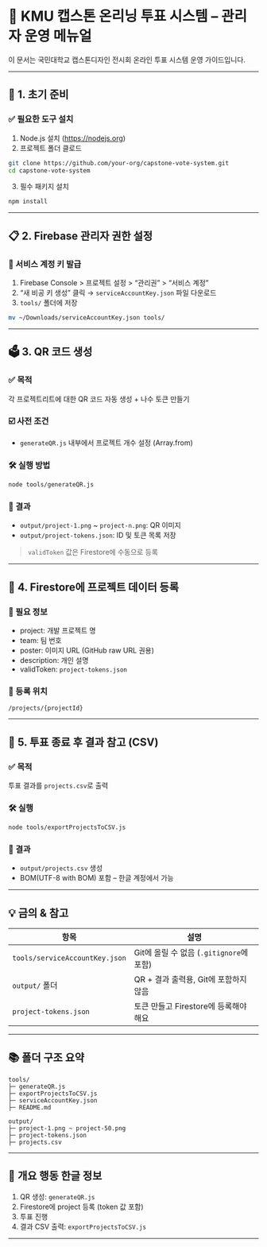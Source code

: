 # 📘 KMU 캡스톤 온리닝 투표 시스템 – 관리자 운영 메뉴얼

이 문서는 국민대학교 캡스톤디자인 전시회 온라인 투표 시스템 운영 가이드입니다.

---

## 🥉 1. 초기 준비

### ✅ 필요한 도구 설치
1. Node.js 설치 (https://nodejs.org)
2. 프로젝트 폴더 클로드
```bash
git clone https://github.com/your-org/capstone-vote-system.git
cd capstone-vote-system
```
3. 필수 패키지 설치
```bash
npm install
```

---

## 📋 2. Firebase 관리자 권한 설정

### 🔐 서비스 계정 키 발급
1. Firebase Console > 프로젝트 설정 > “관리권” > “서비스 계정”
2. “새 비공 키 생성” 클릭 → `serviceAccountKey.json` 파일 다운로드
3. `tools/` 폴더에 저장
```bash
mv ~/Downloads/serviceAccountKey.json tools/
```

---

## 🗳 3. QR 코드 생성

### ✅ 목적
각 프로젝트리트에 대한 QR 코드 자동 생성 + 나수 토큰 만들기

### ☑️ 사전 조건
- `generateQR.js` 내부에서 프로젝트 개수 설정 (Array.from)

### 🛠 실행 방법
```bash
node tools/generateQR.js
```

### 📆 결과
- `output/project-1.png` ~ `project-n.png`: QR 이미지
- `output/project-tokens.json`: ID 및 토큰 목록 저장

> `validToken` 값은 Firestore에 수동으로 등록

---

## 📅 4. Firestore에 프로젝트 데이터 등록

### 📃 필요 정보
- project: 개발 프로젝트 명
- team: 팀 번호
- poster: 이미지 URL (GitHub raw URL 권용)
- description: 개인 설명
- validToken: `project-tokens.json`

### 📂 등록 위치
```
/projects/{projectId}
```

---

## 💾 5. 투표 종료 후 결과 참고 (CSV)

### ✅ 목적
투표 결과를 `projects.csv`로 출력

### 🛠 실행
```bash
node tools/exportProjectsToCSV.js
```

### 📆 결과
- `output/projects.csv` 생성
- BOM(UTF-8 with BOM) 포함 – 한글 계정에서 가능

---

## 💡 금의 & 참고

| 항목 | 설명 |
|--------|------|
| `tools/serviceAccountKey.json` | Git에 올릴 수 없음 (`.gitignore`에 포함) |
| `output/` 폴더 | QR + 결과 출력용, Git에 포함하지 않음 |
| `project-tokens.json` | 토큰 만들고 Firestore에 등록해야 해요 |

---

## 📚 폴더 구조 요약

```
tools/
├─ generateQR.js
├─ exportProjectsToCSV.js
├─ serviceAccountKey.json
├─ README.md

output/
├─ project-1.png ~ project-50.png
├─ project-tokens.json
├─ projects.csv
```

---

## 📃 개요 행동 한글 정보

1. QR 생성: `generateQR.js`
2. Firestore에 project 등록 (token 값 포함)
3. 투표 진행
4. 결과 CSV 출력: `exportProjectsToCSV.js`

---

